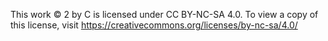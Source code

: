 This work © 2 by C is licensed under CC BY-NC-SA 4.0. To view a copy of this license, visit https://creativecommons.org/licenses/by-nc-sa/4.0/
